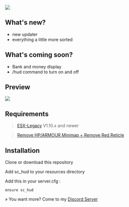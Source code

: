 ![](https://github.com/ScubeScripts/sc_hud/assets/104854776/99d7c372-7f13-495c-a7a6-f5555ea9b0b3)

## What's new?

- new updater
- everything a little more sorted

## What's coming soon?

- Bank and money display
- /hud command to turn on and off

## Preview

![](https://github.com/ScubeScripts/sc_hud/assets/104854776/8f542056-1356-463c-8aa6-c880f1a64adf)

## Requirements

> [ESX-Legacy](https://github.com/esx-framework/esx-legacy) V1.10.x and newer

> [Remove HP/ARMOUR Minimap + Remove Red Reticle](https://forum.cfx.re/t/release-gfx-remove-hp-armour-minimap-remove-red-reticle/894812)

## Installation
Clone or download this repository

Add sc_hud to your resources directory

Add this in your server.cfg :
```
ensure sc_hud
```

» You want more? Come to my [Discord Server](https://discord.gg/Mqgewse3Yc)
